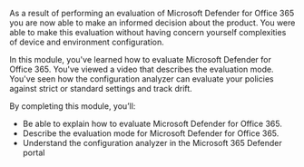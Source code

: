As a result of performing an evaluation of Microsoft Defender for Office 365 you are now able to make an informed decision about the product. You were able to make this evaluation without having concern yourself complexities of device and environment configuration.

In this module, you've learned how to evaluate Microsoft Defender for Office 365. You've viewed a video that describes the evaluation mode. You've seen how the configuration analyzer can evaluate your policies against strict or standard settings and track drift.

By completing this module, you’ll:

- Be able to explain how to evaluate Microsoft Defender for Office 365.
- Describe the evaluation mode for Microsoft Defender for Office 365.
- Understand the configuration analyzer in the Microsoft 365 Defender portal
